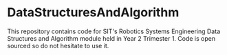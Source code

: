 # DataStructuresAndAlgorithm
This repository contains code for SIT's Robotics Systems Engineering Data Structures and Algorithm module held in Year 2 Trimester 1.
Code is open sourced so do not hesitate to use it.
